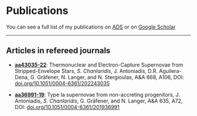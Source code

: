 # Publications

You can see a full list of my publications on [ADS](https://ui.adsabs.harvard.edu/search/p_=0&q=%20author%3A%22chanlaridis%22&sort=date%20desc%2C%20bibcode%20desc) or on [Google Scholar](https://scholar.google.com/citations?user=IRZcn5oAAAAJ&hl=en)

---

## Articles in refereed journals

- **[aa43035-22](https://github.com/schanlar/Publications/tree/master/aa43035-22)**:
  Thermonuclear and Electron-Capture Supernovae from Stripped-Envelope Stars,
  *S. Chanlaridis*, J. Antoniadis, D.R. Aguilera-Dena, G. Gräfener, N. Langer, and N. Stergioulas,
  A&A 668, A106, DOI: [doi.org/10.1051/0004-6361/202243035](https://doi.org/10.1051/0004-6361/202243035)
  
  
- **[aa36991-19](https://github.com/schanlar/Publications/tree/master/aa36991-19)**:
  Type Ia supernovae from non-accreting progenitors,
  J. Antoniadis, *S. Chanlaridis*, G. Gräfener, and N. Langer,
  A&A 635, A72, DOI: [doi.org/10.1051/0004-6361/201936991](https://doi.org/10.1051/0004-6361/201936991)
